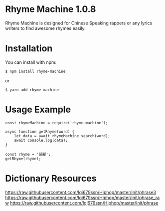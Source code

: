 # Rhyme Machine 1.0.8
Rhyme Machine is designed for Chinese Speaking rappers or any lyrics writers to find awesome rhymes easily. 

# Installation

You can install with npm: 
```
$ npm install rhyme-machine
```
or
```
$ yarn add rhyme-machine
```

# Usage Example 

```
const rhymeMachine = require('rhyme-machine');

async function getRhyme(word) {
	let data = await rhymeMachine.search(word);
	await console.log(data);
}

const rhyme = '韻腳';
getRhyme(rhyme);
```

# Dictionary Resources

https://raw.githubusercontent.com/lqj679ssn/Hiphop/master/Init/phrase3
https://raw.githubusercontent.com/lqj679ssn/Hiphop/master/Init/phrase_raw
https://raw.githubusercontent.com/lqj679ssn/Hiphop/master/Init/phrase
